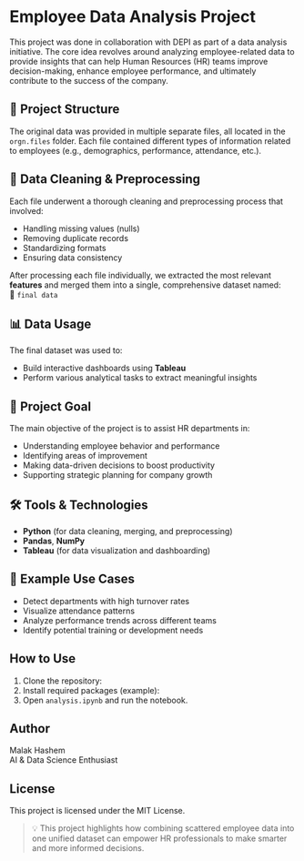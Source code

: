 # Employee Data Analysis Project

This project was done in collaboration with DEPI as part of a data analysis initiative. The core idea revolves around analyzing employee-related data to provide insights that can help Human Resources (HR) teams improve decision-making, enhance employee performance, and ultimately contribute to the success of the company.

## 📁 Project Structure

The original data was provided in multiple separate files, all located in the `orgn.files` folder. Each file contained different types of information related to employees (e.g., demographics, performance, attendance, etc.).

## 🧹 Data Cleaning & Preprocessing

Each file underwent a thorough cleaning and preprocessing process that involved:

- Handling missing values (nulls)
- Removing duplicate records
- Standardizing formats
- Ensuring data consistency

After processing each file individually, we extracted the most relevant **features** and merged them into a single, comprehensive dataset named:  
📄 `final data`

## 📊 Data Usage

The final dataset was used to:

- Build interactive dashboards using **Tableau**  
- Perform various analytical tasks to extract meaningful insights

## 🎯 Project Goal

The main objective of the project is to assist HR departments in:

- Understanding employee behavior and performance
- Identifying areas of improvement
- Making data-driven decisions to boost productivity
- Supporting strategic planning for company growth

## 🛠️ Tools & Technologies

- **Python** (for data cleaning, merging, and preprocessing)
- **Pandas**, **NumPy**
- **Tableau** (for data visualization and dashboarding)

## 📌 Example Use Cases

- Detect departments with high turnover rates
- Visualize attendance patterns
- Analyze performance trends across different teams
- Identify potential training or development needs

## How to Use
1. Clone the repository:
2. Install required packages (example):
3. Open `analysis.ipynb` and run the notebook.

## Author
Malak Hashem  
AI & Data Science Enthusiast

## License
This project is licensed under the MIT License.

> 💡 This project highlights how combining scattered employee data into one unified dataset can empower HR professionals to make smarter and more informed decisions.

